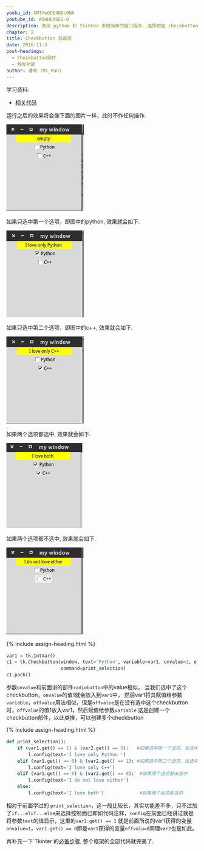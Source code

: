 ```yaml
---
youku_id: XMTYwODE4NDc0NA
youtube_id: WJHHDXSES-0
description: 使用 python 和 tkinter 来做简单的窗口程序. 选择按钮 checkbutton 练习.
chapter: 2
title: Checkbutton 勾选项
date: 2016-11-3
post-headings:
  - Checkbutton部件
  - 触发功能
author: 潘雨 (Mr_Pan)
---
```


学习资料:
  * [相关代码](https://github.com/MorvanZhou/tutorials/blob/master/tkinterTUT/tk7_checkbutton.py)


运行之后的效果将会像下面的图片一样，此时不作任何操作.

<img class="course-image" src="/static/results/tkinter/2-06-01.jpg" alt="{{ page.title }}{% increment image-count %}">

如果只选中第一个选项，即图中的python, 效果就会如下.

<img class="course-image" src="/static/results/tkinter/2-06-02.jpg" alt="{{ page.title }}{% increment image-count %}">

如果只选中第二个选项，即图中的c++, 效果就会如下.

<img class="course-image" src="/static/results/tkinter/2-06-03.jpg" alt="{{ page.title }}{% increment image-count %}">

如果两个选项都选中, 效果就会如下.

<img class="course-image" src="/static/results/tkinter/2-06-04.jpg" alt="{{ page.title }}{% increment image-count %}">

如果两个选项都不选中, 效果就会如下.

<img class="course-image" src="/static/results/tkinter/2-06-05.jpg" alt="{{ page.title }}{% increment image-count %}">


{% include assign-heading.html %}

```python
var1 = tk.IntVar()
c1 = tk.Checkbutton(window, text='Python', variable=var1, onvalue=1, offvalue=0,
                    command=print_selection)
c1.pack()
```

参数`onvalue`和前面讲的部件`radiobutton`中的value相似，
当我们选中了这个checkbutton，`onvalue`的值1就会放入到`var1`中，
然后var1将其赋值给参数`variable`，`offvalue`用法相似，但是`offvalue`是在没有选中这个checkbutton时，`offvalue`的值1放入var1，然后赋值给参数`variable`
这是创建一个checkbutton部件，以此类推，可以创建多个checkbutton



{% include assign-heading.html %}

```python
def print_selection():
    if (var1.get() == 1) & (var2.get() == 0):   #如果选中第一个选项，未选中第二个选项
        l.config(text='I love only Python ')
    elif (var1.get() == 0) & (var2.get() == 1): #如果选中第二个选项，未选中第一个选项
        l.config(text='I love only C++')
    elif (var1.get() == 0) & (var2.get() == 0):  #如果两个选项都未选中
        l.config(text='I do not love either')
    else:
        l.config(text='I love both')             #如果两个选项都选中
```

相对于前面学过的 `print_selection`，这一段比较长，其实功能差不多，只不过加了`if...elif...else`来选择控制而已即如代码注释，`config`在前面已经讲过就是将参数`text`的值显示，这里的`var1.get() == 1`
就是前面所说的var1获得的变量`onvalue=1`，`var1.get() == 0`即是`var1`获得的变量`offvalu=0`同理`var2`也是如此。

再补充一下 Tkinter 的[必备步骤](https://github.com/MorvanZhou/tutorials/blob/master/tkinterTUT/tk5_radiobutton.py),
整个框架的全部代码就完美了.